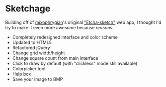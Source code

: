 # Sketchage

Building off of [mixophrygian](https://github.com/mixophrygian)'s original ["Etcha-sketch"](https://mixophrygian.github.io/) web app, I thought I'd try to make it even more awesome because *reasons*.

* Completely redesigned interface and color scheme
* Updated to HTML5
* Refactored jQuery
* Change grid width/height
* Change square count from main interface
* Click to draw by default (with "clickless" mode still available)
* Colorpicker tool
* Help box
* Save your image to BMP
